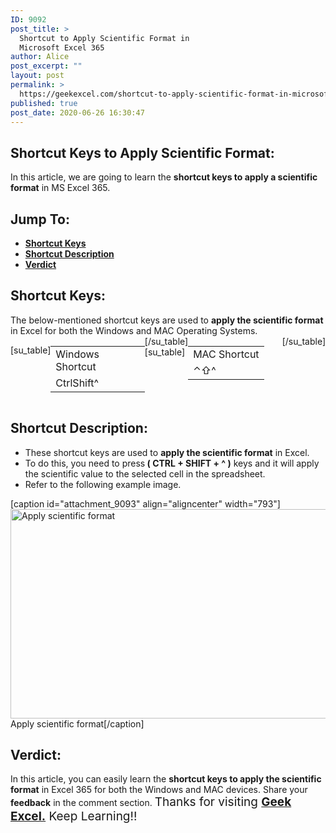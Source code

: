 ```yaml
---
ID: 9092
post_title: >
  Shortcut to Apply Scientific Format in
  Microsoft Excel 365
author: Alice
post_excerpt: ""
layout: post
permalink: >
  https://geekexcel.com/shortcut-to-apply-scientific-format-in-microsoft-excel-365/
published: true
post_date: 2020-06-26 16:30:47
---
```

<h2>Shortcut Keys to Apply Scientific Format:</h2>
In this article, we are going to learn the <strong>shortcut keys to apply a scientific format</strong> in MS Excel 365.
<h2>Jump To:</h2>
<ul>
 	<li><strong><a href="#1">Shortcut Keys</a></strong></li>
 	<li><strong><a href="#2">Shortcut Description</a></strong></li>
 	<li><strong><a href="#3">Verdict</a></strong></li>
</ul>
<h2 id="1">Shortcut Keys:</h2>
The below-mentioned shortcut keys are used to <strong>apply the scientific format</strong> in Excel for both the Windows and MAC Operating Systems.
<div style="display: flex;">

[su_table]
<table>
<tbody>
<tr>
<td>Windows Shortcut</td>
</tr>
<tr>
<td style="display: flex;"><span class="key-flex"><span class="win-key" style="width: 120px;"><span class="custom-span-key">Ctrl</span></span></span><span class="key-flex"><span class="win-key" style="width: 120px;"><span class="custom-span-key">Shift</span></span></span><span class="key-flex"><span class="win-key"><span class="custom-span-key">^</span></span></span></td>
</tr>
</tbody>
</table>
[/su_table]
[su_table]
<table style="float: right;">
<tbody>
<tr>
<td>MAC Shortcut</td>
</tr>
<tr>
<td style="display: flex;"><span class="key-flex"><span class="mac-key"><span class="custom-span-key">⌃</span></span></span><span class="key-flex"><span class="mac-key"><span class="custom-span-key">⇧</span></span></span><span class="key-flex"><span class="mac-key"><span class="custom-span-key">^</span></span></span></td>
</tr>
</tbody>
</table>
[/su_table]

</div>
<h2 id="2">Shortcut Description:</h2>
<ul>
 	<li>These shortcut keys are used to <strong>apply the scientific format</strong> in Excel.</li>
 	<li>To do this, you need to press<strong> ( CTRL + SHIFT + ^ )</strong> keys and it will apply the scientific value to the selected cell in the spreadsheet.</li>
 	<li>Refer to the following example image.</li>
</ul>
[caption id="attachment_9093" align="aligncenter" width="793"]<img class="size-full wp-image-9093" src="https://geekexcel.com/wp-content/uploads/2020/06/ezgif.com-optimize-51.gif" alt="Apply scientific format" width="793" height="335" /> Apply scientific format[/caption]
<h2 id="3">Verdict:</h2>
In this article, you can easily learn the <strong>shortcut keys to apply the scientific format</strong> in Excel 365 for both the Windows and MAC devices. Share your <strong>feedback</strong> in the comment section. <span style="font-size: 19px;">Thanks for visiting <strong><a href="https://geekexcel.com/">Geek Excel.</a></strong> Keep Learning!!</span>